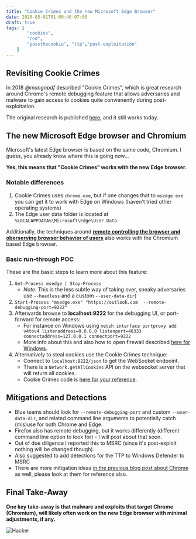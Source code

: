 ```yaml
---
title: "Cookie Crimes and the new Microsoft Edge Browser"
date: 2020-05-01T01:00:46-07:00
draft: true
tags: [
        "cookies",
        "red",
        "passthecookie", "ttp","post-exploitation"
    ]
---
```


## Revisiting Cookie Crimes
In 2018 *@mangopdf* described "Cookie Crimes", which is great research around Chrome's remote debugging feature that allows adversaries and malware to gain access to cookies quite convienently during post-exploitation.

The original research is published <a href="https://mango.pdf.zone/stealing-chrome-cookies-without-a-password">here</a>, and it still works today.

## The new Microsoft Edge browser and Chromium

Microsoft's latest Edge browser is based on the same code, Chromium. I guess, you already know where this is going now...

**Yes, this means that "Cookie Crimes" works with the new Edge browser.**

### Notable differences

1. Cookie Crimes uses `chrome.exe`, but if one changes that to `msedge.exe` you can get it to work with Edge on Windows (haven't tried other operating systems)
2. The Edge user data folder is located at `%LOCALAPPDATA%\Microsoft\Edge\User Data` 

Additionally, the techniques around [**remote controlling the browser and oberserving browser behavior of users**](/blog//posts/2020/chrome-spy-remote-control) also works with the Chromium based Edge browser. 

### Basic run-through POC

These are the basic steps to learn more about this feature:

1. `Get-Process msedge | Stop-Process` 
    * *Note:* This is the less subtle way of taking over, sneaky adversaries use `--headless` and a custom `--user-data-dir`)
2. `Start-Process "msedge.exe" "https://outlook.com  --remote-debugging-port=9222"`
3.	Afterwards browse to **localhost:9222** for the debugging UI, or port-forward for remote access:
    * For instance on Windows using `netsh interface portproxy add v4tov4 listenaddress=0.0.0.0 listenport=48333 connectaddress=127.0.0.1 connectport=9222`
    * More info about this and also how to open firewall described [here for Windows](/blog/posts/2020/chrome-spy-remote-control).
4. Alternatively to steal cookies use the Cookie Crimes technique:
    * Connect to `localhost:9222/json` to get the WebSocket endpoint.
    * There is a `Network.getAllCookies` API on the websocket server that will return all cookies.
    * Cookie Crimes code is [here for your reference](https://github.com/defaultnamehere/cookie_crimes/blob/master/cookie_crimes.py).


## Mitigations and Detections
* Blue teams should look for `--remote-debugging-port` and custom `--user-data-dir`, and related command line arguments to potentially catch (mis)use for both Chrome and Edge.
* Firefox also has remote debugging, but it works differently (different command line option to look for) - I will post about that soon.
* Out of due diligence I reported this to MSRC (since it's post-exploit nothing will be changed though).
* Also suggested to add detections for the TTP to Windows Defender to MSRC
* There are more mitigation ideas [in the previous blog post about Chrome](/blog/posts/2020/chrome-spy-remote-control) as well, please look at them for reference also.

## Final Take-Away
**One key take-away is that malware and exploits that target Chrome (Chromium), will likely often work on the new Edge browser with minimal adjustments, if any.**

![Hacker](/blog/images/2020/hacker.png)